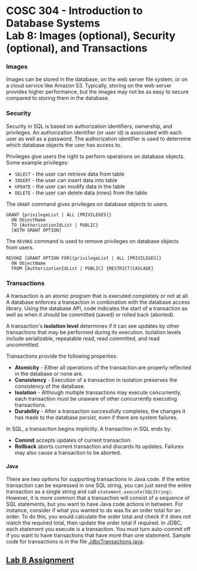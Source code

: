 # COSC 304 - Introduction to Database Systems<br>Lab 8: Images (optional), Security (optional), and Transactions

### Images

Images can be stored in the database, on the web server file system, or on a cloud service like Amazon S3. Typically, storing on the web server provides higher performance, but the images may not be as easy to secure compared to storing them in the database.

### Security

Security in SQL is based on authorization identifiers, ownership, and privileges. An authorization identifier (or user id) is associated with each user as well as a password. The authorization identifier is used to determine which database objects the user has access to.

Privileges give users the right to perform operations on database objects.  Some example privileges:
- `SELECT` - the user can retrieve data from table
- `INSERT` - the user can insert data into table
- `UPDATE` - the user can modify data in the table
- `DELETE` - the user can delete data (rows) from the table

The `GRANT` command gives privileges on database objects to users.

```
GRANT {privilegeList | ALL [PRIVILEGES]}
  ON ObjectName
  TO {AuthorizationIdList | PUBLIC}
  [WITH GRANT OPTION]
```
The `REVOKE` command is used to remove privileges on database objects from users.

```
REVOKE [GRANT OPTION FOR]{privilegeList | ALL [PRIVILEGES]}
  ON ObjectName
  FROM {AuthorizationIdList | PUBLIC} {RESTRICT|CASCADE}
```

### Transactions

A transaction is an atomic program that is executed completely or not at all. A database enforces a transaction in combination with the database access library. Using the database API, code indicates the start of a transaction as well as when it should be committed (saved) or rolled back (aborted). 

A transaction's **isolation level** determines if it can see updates by other transactions that may be performed during its execution. Isolation levels include serializable, repeatable read, read committed, and read uncommitted.

Transactions provide the following properties:
- **Atomicity** -  Either all operations of the transaction are properly reflected in the database or none are.
- **Consistency** -  Execution of a transaction in isolation preserves the consistency of the database.
- **Isolation** -  Although multiple transactions may execute concurrently, each transaction must be unaware of other concurrently executing transactions.  
- **Durability** -  After a transaction successfully completes, the changes it has made to the database persist, even if there are system failures. 

In SQL, a transaction begins implicitly. A transaction in SQL ends by:
- **Commit** accepts updates of current transaction. 
- **Rollback** aborts current transaction and discards its updates.  Failures may also cause a transaction to be aborted.

#### Java

There are two options for supporting transactions in Java code. If the entire transaction can be expressed in one SQL string, you can just send the entire transaction as a single string and call `statement.execute(SQLString)`.  However, it is more common that a transaction will consist of a sequence of SQL statements, but you want to have Java code actions in between.  For instance, consider if what you wanted to do was fix an order total for an order.  To do this, you would calculate the order total and check if it does not match the required total, then update the order total if required.  In JDBC, each statement you execute is a transaction.  You must turn auto-commit off if you want to have transactions that have more than one statement.  Sample code for transactions is in the file [JdbcTransactions.java](code/JdbcTransactions.java).


## [Lab 8 Assignment](assign/)
